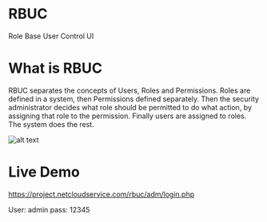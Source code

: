 # RBUC
Role Base User Control UI

# What is RBUC
RBUC separates the concepts of Users, Roles and Permissions. Roles are defined in a system, then Permissions defined separately. Then the security administrator decides what role should be permitted to do what action, by assigning that role to the permission. Finally users are assigned to roles. The system does the rest.

![alt text](https://project.netcloudservice.com/project_img/rbuc/flow_chart.png)


# Live Demo
https://project.netcloudservice.com/rbuc/adm/login.php

User: admin
pass: 12345
